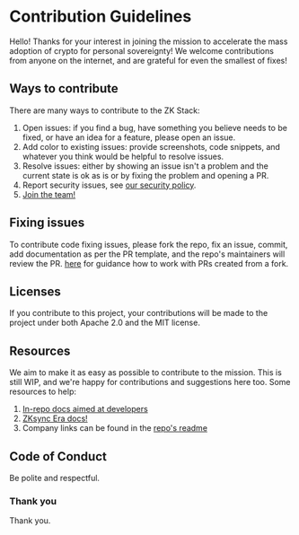 # Contribution Guidelines

Hello! Thanks for your interest in joining the mission to accelerate the mass adoption of crypto for personal
sovereignty! We welcome contributions from anyone on the internet, and are grateful for even the smallest of fixes!

## Ways to contribute

There are many ways to contribute to the ZK Stack:

1. Open issues: if you find a bug, have something you believe needs to be fixed, or have an idea for a feature, please
   open an issue.
2. Add color to existing issues: provide screenshots, code snippets, and whatever you think would be helpful to resolve
   issues.
3. Resolve issues: either by showing an issue isn't a problem and the current state is ok as is or by fixing the problem
   and opening a PR.
4. Report security issues, see [our security policy](./.github/SECURITY.md).
5. [Join the team!](https://matterlabs.notion.site/Shape-the-future-of-Ethereum-at-Matter-Labs-dfb3b5a037044bb3a8006af2eb0575e0)

## Fixing issues

To contribute code fixing issues, please fork the repo, fix an issue, commit, add documentation as per the PR template,
and the repo's maintainers will review the PR.
[here](https://docs.github.com/en/pull-requests/collaborating-with-pull-requests/proposing-changes-to-your-work-with-pull-requests/creating-a-pull-request-from-a-fork)
for guidance how to work with PRs created from a fork.

## Licenses

If you contribute to this project, your contributions will be made to the project under both Apache 2.0 and the MIT
license.

## Resources

We aim to make it as easy as possible to contribute to the mission. This is still WIP, and we're happy for contributions
and suggestions here too. Some resources to help:

1. [In-repo docs aimed at developers](docs)
2. [ZKsync Era docs!](https://docs.zksync.io/zk-stack)
3. Company links can be found in the [repo's readme](README.md)

## Code of Conduct

Be polite and respectful.

### Thank you
Thank you.
